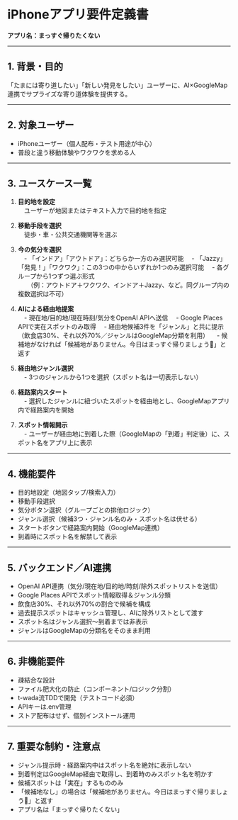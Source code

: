 # iPhoneアプリ要件定義書  
**アプリ名：まっすぐ帰りたくない**

---

## 1. 背景・目的

「たまには寄り道したい」「新しい発見をしたい」ユーザーに、AI×GoogleMap連携でサプライズな寄り道体験を提供する。

---

## 2. 対象ユーザー

- iPhoneユーザー（個人配布・テスト用途が中心）
- 普段と違う移動体験やワクワクを求める人

---

## 3. ユースケース一覧

1. **目的地を設定**  
　ユーザーが地図またはテキスト入力で目的地を指定

2. **移動手段を選択**  
　徒歩・車・公共交通機関等を選ぶ

3. **今の気分を選択**  
　- 「インドア」「アウトドア」：どちらか一方のみ選択可能
　- 「Jazzy」「発見！」「ワクワク」：この3つの中からいずれか1つのみ選択可能
　- 各グループから1つずつ選ぶ形式  
　　（例：アウトドア＋ワクワク、インドア＋Jazzy、など。同グループ内の複数選択は不可）

4. **AIによる経由地提案**  
　- 現在地/目的地/現在時刻/気分をOpenAI APIへ送信
　- Google Places APIで実在スポットのみ取得
　- 経由地候補3件を「ジャンル」と共に提示（飲食店30%、それ以外70%／ジャンルはGoogleMap分類を利用）
　- 候補地がなければ「候補地がありません。今日はまっすぐ帰りましょう🎵」と返す

5. **経由地ジャンル選択**  
　- 3つのジャンルから1つを選択（スポット名は一切表示しない）

6. **経路案内スタート**  
　- 選択したジャンルに紐づいたスポットを経由地とし、GoogleMapアプリ内で経路案内を開始

7. **スポット情報開示**  
　- ユーザーが経由地に到着した際（GoogleMapの「到着」判定後）に、スポット名をアプリ上に表示

---

## 4. 機能要件

- 目的地設定（地図タップ/検索入力）
- 移動手段選択
- 気分ボタン選択（グループごとの排他ロジック）
- ジャンル選択（候補3つ・ジャンル名のみ・スポット名は伏せる）
- スタートボタンで経路案内開始（GoogleMap連携）
- 到着時にスポット名を解禁して表示

---

## 5. バックエンド／AI連携

- OpenAI API連携（気分/現在地/目的地/時刻/除外スポットリストを送信）
- Google Places APIでスポット情報取得＆ジャンル分類
- 飲食店30%、それ以外70%の割合で候補を構成
- 過去提示スポットはキャッシュ管理し、AIに除外リストとして渡す
- スポット名はジャンル選択〜到着までは非表示
- ジャンルはGoogleMapの分類名をそのまま利用

---

## 6. 非機能要件

- 疎結合な設計
- ファイル肥大化の防止（コンポーネント/ロジック分割）
- t-wada流TDDで開発（テストコード必須）
- APIキーは.env管理
- ストア配布はせず、個別インストール運用

---

## 7. 重要な制約・注意点

- ジャンル提示時・経路案内中はスポット名を絶対に表示しない
- 到着判定はGoogleMap経由で取得し、到着時のみスポット名を明かす
- 候補スポットは「実在」するもののみ
- 「候補地なし」の場合は「候補地がありません。今日はまっすぐ帰りましょう🎵」と返す
- アプリ名は「まっすぐ帰りたくない」
